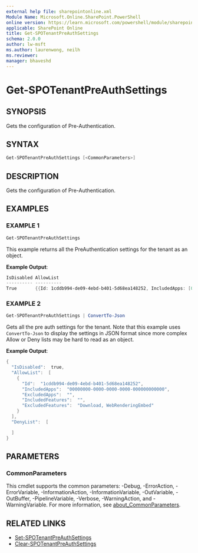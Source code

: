 ```yaml
---
external help file: sharepointonline.xml
Module Name: Microsoft.Online.SharePoint.PowerShell
online version: https://learn.microsoft.com/powershell/module/sharepoint-online/get-spotenantpreauthsettings
applicable: SharePoint Online
title: Get-SPOTenantPreAuthSettings
schema: 2.0.0
author: lw-msft
ms.author: laurenwong, neilh
ms.reviewer:
manager: bhaveshd
---
```


# Get-SPOTenantPreAuthSettings

## SYNOPSIS

Gets the configuration of Pre-Authentication.

## SYNTAX

```powershell
Get-SPOTenantPreAuthSettings [<CommonParameters>]
```

## DESCRIPTION

Gets the configuration of Pre-Authentication.

## EXAMPLES

### EXAMPLE 1

```powershell
Get-SPOTenantPreAuthSettings
```

This example returns all the PreAuthentication settings for the tenant as an object.

**Example Output**:

```powershell
IsDisabled AllowList 
---------- ----------
True       {{Id: 1cddb994-de09-4ebd-b401-5d68ea148252, IncludedApps: [00000000-0000-0000-0000-000000000000], Exclude... 
```

### EXAMPLE 2

```powershell
Get-SPOTenantPreAuthSettings | ConvertTo-Json
```

Gets all the pre auth settings for the tenant. Note that this example uses `ConvertTo-Json` to display the settings in JSON format since more complex Allow or Deny lists may be hard to read as an object.

**Example Output**:

```powershell
{ 
  "IsDisabled":  true, 
  "AllowList":  [
    {
      "Id":  "1cddb994-de09-4ebd-b401-5d68ea148252", 
      "IncludedApps":  "00000000-0000-0000-0000-000000000000", 
      "ExcludedApps":  "", 
      "IncludedFeatures":  "", 
      "ExcludedFeatures":  "Download, WebRenderingEmbed" 
    }
  ], 
  "DenyList":  [

  ] 
} 
```

## PARAMETERS

### CommonParameters
This cmdlet supports the common parameters: -Debug, -ErrorAction, -ErrorVariable, -InformationAction, -InformationVariable, -OutVariable, -OutBuffer, -PipelineVariable, -Verbose, -WarningAction, and -WarningVariable. For more information, see [about_CommonParameters](https://go.microsoft.com/fwlink/?LinkID=113216).

## RELATED LINKS

- [Set-SPOTenantPreAuthSettings](Set-SPOTenantPreAuthSettings.md)
- [Clear-SPOTenantPreAuthSettings](Clear-SPOTenantPreAuthSettings.md)
